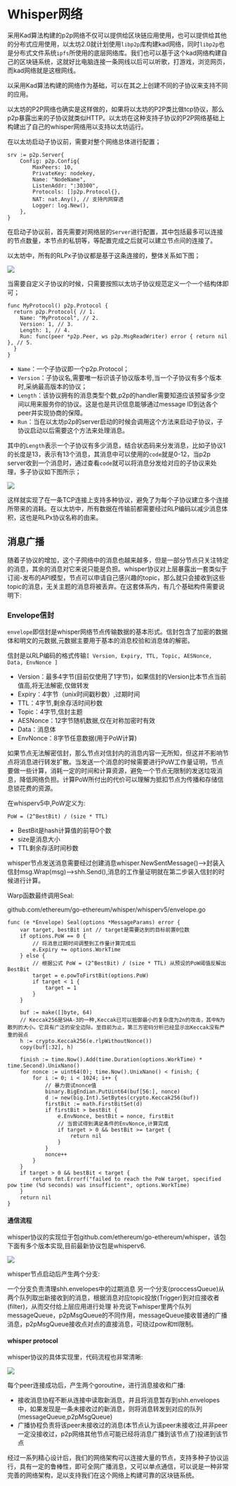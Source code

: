 # Whisper网络

采用Kad算法构建的p2p网络不仅可以提供给区块链应用使用，也可以提供给其他的分布式应用使用，以太坊2.0就计划使用`libp2p`库构建kad网络，同时`libp2p`也是分布式文件系统`ipfs`所使用的底层网络库。我们也可以基于这个kad网络构建自己的区块链系统，这就好比电脑连接一条网线以后可以听歌，打游戏，浏览网页，而kad网络就是这根网线。

以采用Kad算法构建的网络作为基础，可以在其之上创建不同的子协议来支持不同的应用。

以太坊的P2P网络也确实是这样做的，如果将以太坊的P2P类比做tcp协议，那么p2p暴露出来的子协议就类似HTTP。以太坊在这种支持子协议的P2P网络基础上构建出了自己的whisper网络用以支持以太坊运行。

在以太坊启动子协议前，需要对整个网络总体进行配置；
```golang
srv := p2p.Server{
    Config: p2p.Config{
        MaxPeers: 10,
        PrivateKey: nodekey,
        Name: "NodeName",
        ListenAddr: ":30300",
        Protocols: []p2p.Protocol{},
        NAT: nat.Any(), // 支持内网穿透
        Logger: log.New(),
    },
}
```
在启动子协议前，首先需要对网络层的`Server`进行配置，其中包括最多可以连接的节点数量，本节点的私钥等，等配置完成之后就可以建立节点间的连接了。

以太坊中，所有的RLPx子协议都是基于这条连接的，整体关系如下图；

![](https://github.com/Ice-Storm/structure-and-interpretation-of-blockchain/blob/master/img/chapter_3/3_1.png?raw=true)


当需要自定义子协议的时候，只需要按照以太坊子协议规范定义一个一个结构体即可；

```golang
func MyProtocol() p2p.Protocol {
  return p2p.Protocol{ // 1.
    Name: "MyProtocol", // 2.
    Version: 1, // 3.
    Length: 1, // 4.
    Run: func(peer *p2p.Peer, ws p2p.MsgReadWriter) error { return nil }, // 5.
  }
}
```

- `Name`：一个子协议即一个p2p.Protocol；
- `Version`：子协议名,需要唯一标识该子协议版本号,当一个子协议有多个版本时,采纳最高版本的协议；
- `Length`：该协议拥有的消息类型个数,p2p的handler需要知道应该预留多少空间以用来服务你的协议。这是也是共识信息能够通过message ID到达各个peer并实现协商的保障。
- `Run`：当在以太坊p2p的server启动的时候会调用这个方法来启动子协议，子协议启动以后需要这个方法来处理消息。

其中的`Length`表示一个子协议有多少消息，结合状态码来分发消息，比如子协议1的长度是13，表示有13个消息，其消息中可以使用的`code`就是0-12，当p2p server收到一个消息时，通过查看`code`就可以将消息分发给对应的子协议来处理，多子协议如下图所示；

![](https://github.com/Ice-Storm/structure-and-interpretation-of-blockchain/blob/master/img/chapter_3/3_2.png?raw=true)

这样就实现了在一条TCP连接上支持多种协议，避免了为每个子协议建立多个连接所带来的消耗。在以太坊中，所有数据在传输前都需要经过RLP编码以减少消息体积，这也是RLPx协议名称的由来。

## 消息广播
随着子协议的增加，这个子网络中的消息也越来越多，但是一部分节点只关注特定的消息，其余的消息对它来说只能是负担。whisper协议对上层暴露出一套类似于订阅-发布的API模型，节点可以申请自己感兴趣的topic，那么就只会接收到这些topic的消息，无关主题的消息将被丢弃。在这套体系内，有几个基础构件需要说明下:
### Envelope信封
`envelope`即信封是whisper网络节点传输数据的基本形式。信封包含了加密的数据体和明文的元数据,元数据主要用于基本的消息校验和消息体的解密。

信封是以RLP编码的格式传输`[ Version, Expiry, TTL, Topic, AESNonce, Data, EnvNonce ]`

- Version：最多4字节(目前仅使用了1字节)，如果信封的Version比本节点当前值高,将无法解密,仅做转发
- Expiry：4字节（unix时间戳秒数）,过期时间
- TTL：4字节,剩余存活时间秒数
- Topic：4字节,信封主题
- AESNonce：12字节随机数据,仅在对称加密时有效
- Data：消息体
- EnvNonce：8字节任意数据(用于PoW计算)

如果节点无法解密信封，那么节点对信封内的消息内容一无所知，但这并不影响节点将消息进行转发扩散。当发送一个消息的时候需要进行PoW工作量证明，节点要做一些计算，消耗一定的时间和计算资源，避免一个节点无限制的发送垃圾消息，降低网络负担。计算PoW所付出的代价可以理解为抵扣节点为传播和存储信息锁花费的资源。

在whisperv5中,PoW定义为:
```
PoW = (2^BestBit) / (size * TTL)
```

- BestBit是hash计算值的前导0个数
- size是消息大小
- TTL剩余存活时间秒数

whisper节点发送消息需要经过创建消息whisper.NewSentMessage()—->封装入信封msg.Wrap(msg)—->shh.Send(),消息的工作量证明就在第二步装入信封的时候进行计算。

Warp函数最终调用Seal:

github.com/ethereum/go-ethereum/whisper/whisperv5/envelope.go
```golang
func (e *Envelope) Seal(options *MessageParams) error {
    var target, bestBit int // target是需要达到的目标前置0位数
    if options.PoW == 0 {
        // 将消息过期时间调整到工作量计算完成后
        e.Expiry += options.WorkTime
    } else {
        // 根据公式 PoW = (2^BestBit) / (size * TTL) 从预设的PoW阈值反解出BestBit
        target = e.powToFirstBit(options.PoW)
        if target < 1 {
            target = 1
        }
    }

    buf := make([]byte, 64)
    // Keccak256是SHA-3的一种,Keccak已可以抵御最小的复杂度为2n的攻击，其中N为散列的大小。它具有广泛的安全边际。至目前为止，第三方密码分析已经显示出Keccak没有严重的弱点
    h := crypto.Keccak256(e.rlpWithoutNonce())
    copy(buf[:32], h)

    finish := time.Now().Add(time.Duration(options.WorkTime) * time.Second).UnixNano()
    for nonce := uint64(0); time.Now().UnixNano() < finish; {
        for i := 0; i < 1024; i++ {
            // 暴力尝试nonce值
            binary.BigEndian.PutUint64(buf[56:], nonce)
            d := new(big.Int).SetBytes(crypto.Keccak256(buf))
            firstBit := math.FirstBitSet(d)
            if firstBit > bestBit {
                e.EnvNonce, bestBit = nonce, firstBit
                // 当尝试得到满足条件的EnvNonce,计算完成
                if target > 0 && bestBit >= target {
                    return nil
                }
            }
            nonce++
        }
    }
    if target > 0 && bestBit < target {
        return fmt.Errorf("failed to reach the PoW target, specified pow time (%d seconds) was insufficient", options.WorkTime)
    }
    return nil
}
```
#### 通信流程
whisper协议的实现位于包github.com/ethereum/go-ethereum/whisper，该包下面有多个版本实现,目前最新协议包是whisperv6.

![](https://github.com/Ice-Storm/structure-and-interpretation-of-blockchain/blob/master/img/chapter_3/3_3.png?raw=true)

whisper节点启动后产生两个分支:

一个分支负责清理shh.envelopes中的过期消息
另一个分支(proccessQueue)从两个队列取出新接收到的消息，根据消息对应topic投放(Trigger)到对应接收者(filter)，从而交付给上层应用进行处理
补充说下whisper里两个队列messageQueue，p2pMsgQueue的不同作用，messageQueue接收普通的广播消息，p2pMsgQueue接收点对点的直接消息，可绕过pow和ttl限制。

#### whisper protocol
whisper协议的具体实现里，代码流程也非常清晰:

![](https://github.com/Ice-Storm/structure-and-interpretation-of-blockchain/blob/master/img/chapter_3/3_4.png?raw=true)

每个peer连接成功后，产生两个goroutine，进行消息接收和广播:
- 接收消息协程不断从连接中读取新消息，并且将消息暂存到shh.envelopes中，如果发现是一条未接收过的新消息，则将消息转发到对应的队列(messageQueue,p2pMsgQueue)
- 广播协程负责将该peer未接收过的消息(本节点认为该peer未接收过,并非peer一定没接收过，p2p网络其他节点可能已经将消息广播到该节点了)投递到该节点

经过一系列精心设计后，我们的网络架构可以连接大量的节点，支持多种子协议运行，具有一定的鲁棒性，即可全网广播消息，又可以单点通信，可以说是一种非常完善的网络架构，足以支持我们在这个网络上构建可靠的区块链系统。
